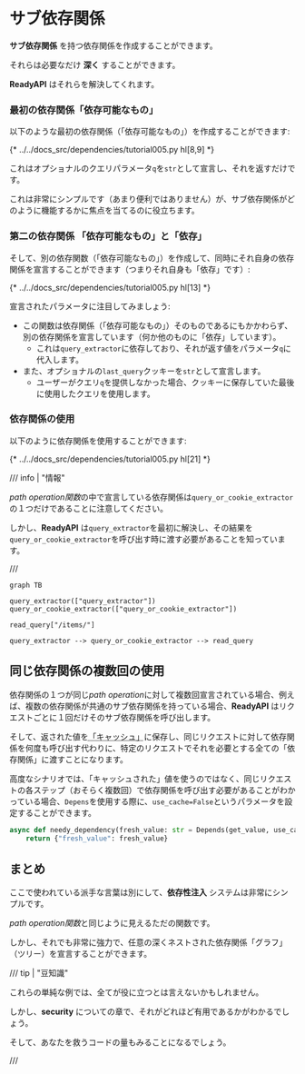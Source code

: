 # サブ依存関係

**サブ依存関係** を持つ依存関係を作成することができます。

それらは必要なだけ **深く** することができます。

**ReadyAPI** はそれらを解決してくれます。

### 最初の依存関係「依存可能なもの」

以下のような最初の依存関係（「依存可能なもの」）を作成することができます:

{* ../../docs_src/dependencies/tutorial005.py hl[8,9] *}

これはオプショナルのクエリパラメータ`q`を`str`として宣言し、それを返すだけです。

これは非常にシンプルです（あまり便利ではありません）が、サブ依存関係がどのように機能するかに焦点を当てるのに役立ちます。

### 第二の依存関係 「依存可能なもの」と「依存」

そして、別の依存関数（「依存可能なもの」）を作成して、同時にそれ自身の依存関係を宣言することができます（つまりそれ自身も「依存」です）:

{* ../../docs_src/dependencies/tutorial005.py hl[13] *}

宣言されたパラメータに注目してみましょう:

* この関数は依存関係（「依存可能なもの」）そのものであるにもかかわらず、別の依存関係を宣言しています（何か他のものに「依存」しています）。
    * これは`query_extractor`に依存しており、それが返す値をパラメータ`q`に代入します。
* また、オプショナルの`last_query`クッキーを`str`として宣言します。
    * ユーザーがクエリ`q`を提供しなかった場合、クッキーに保存していた最後に使用したクエリを使用します。

### 依存関係の使用

以下のように依存関係を使用することができます:

{* ../../docs_src/dependencies/tutorial005.py hl[21] *}

/// info | "情報"

*path operation関数*の中で宣言している依存関係は`query_or_cookie_extractor`の１つだけであることに注意してください。

しかし、**ReadyAPI** は`query_extractor`を最初に解決し、その結果を`query_or_cookie_extractor`を呼び出す時に渡す必要があることを知っています。

///

```mermaid
graph TB

query_extractor(["query_extractor"])
query_or_cookie_extractor(["query_or_cookie_extractor"])

read_query["/items/"]

query_extractor --> query_or_cookie_extractor --> read_query
```

## 同じ依存関係の複数回の使用

依存関係の１つが同じ*path operation*に対して複数回宣言されている場合、例えば、複数の依存関係が共通のサブ依存関係を持っている場合、**ReadyAPI** はリクエストごとに１回だけそのサブ依存関係を呼び出します。

そして、返された値を<abbr title="計算された値・生成された値を保存するユーティリティまたはシステム、再計算する代わりに再利用するためのもの">「キャッシュ」</abbr>に保存し、同じリクエストに対して依存関係を何度も呼び出す代わりに、特定のリクエストでそれを必要とする全ての「依存関係」に渡すことになります。

高度なシナリオでは、「キャッシュされた」値を使うのではなく、同じリクエストの各ステップ（おそらく複数回）で依存関係を呼び出す必要があることがわかっている場合、`Depens`を使用する際に、`use_cache=False`というパラメータを設定することができます。

```Python hl_lines="1"
async def needy_dependency(fresh_value: str = Depends(get_value, use_cache=False)):
    return {"fresh_value": fresh_value}
```

## まとめ

ここで使われている派手な言葉は別にして、**依存性注入** システムは非常にシンプルです。

*path operation関数*と同じように見えるただの関数です。

しかし、それでも非常に強力で、任意の深くネストされた依存関係「グラフ」（ツリー）を宣言することができます。

/// tip | "豆知識"

これらの単純な例では、全てが役に立つとは言えないかもしれません。

しかし、**security** についての章で、それがどれほど有用であるかがわかるでしょう。

そして、あなたを救うコードの量もみることになるでしょう。

///
